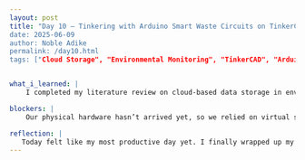 ```yaml
---
layout: post
title: "Day 10 – Tinkering with Arduino Smart Waste Circuits on TinkerCAD
date: 2025-06-09
author: Noble Adike
permalink: /day10.html
tags: ["Cloud Storage", "Environmental Monitoring", "TinkerCAD", "Arduino", "Smart Waste Bin", "ESP32", "Firebase", "TinyGPS++"]


what_i_learned: |
    I completed my literature review on cloud-based data storage in environmental monitoring, learning how multisource remote sensing data are aggregated across distributed data centers to improve system performance. I explored Smart Dustbin circuits virtually in TinkerCAD, gaining hands-on experience with breadboard layouts, Arduino terminology, and component connections. I identified that our project will use the ESP32 microcontroller to transmit fill-level and geolocation data to a Firebase cloud database. I learned how the TinyGPS++ library integrates with the ESP32 to capture and send real-time GPS coordinates alongside sensor readings. I studied the full workflow (hardware components, firmware, and cloud services) of our project so I can explain the Smart AI Waste Bin Management Optimization project in technical terms.

blockers: |
    Our physical hardware hasn’t arrived yet, so we relied on virtual simulation in TinkerCAD. While following a faculty-assigned YouTube tutorial, the Arduino setup code was locked behind a private request—viewers had to message the publisher and pay to access it. This prevented us from completing that particular circuit in TinkerCAD.

reflection: |
   Today felt like my most productive day yet. I finally wrapped up my cloud storage review and dove into prototyping the dustbin circuit. Simulating the ESP32 in TinkerCAD gave me confidence in our wiring and code before the real components arrive. Understanding how Firebase and TinyGPS++ work together to store and geo-locate data clarified the end-to-end pipeline. I’m relieved to have a clear timeline and feel equipped to start coding firmware once the hardware ships. Tomorrow, I’ll begin drafting the Arduino sketches and setting up our Firebase project structure.
---
```

